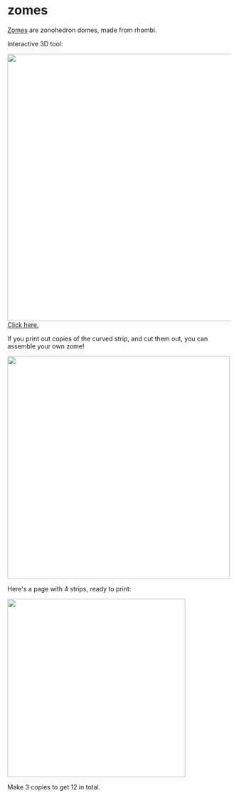 # zomes
[Zomes](https://simplydifferently.org/Zome) are zonohedron domes, made from rhombi.

Interactive 3D tool:

<a href="https://timhutton.github.io/zomes/"><img width="600px" src="https://user-images.githubusercontent.com/647092/38957506-b8d2d3da-4352-11e8-9d1b-240de1a956fd.png">
<br>
Click here.</a>

If you print out copies of the curved strip, and cut them out, you can assemble your own zome!

<img width="500px" src="https://user-images.githubusercontent.com/647092/38958020-f074b8c0-4353-11e8-9560-627bbae9751f.png">

Here's a page with 4 strips, ready to print:

<img width="400px" src="https://user-images.githubusercontent.com/647092/38958307-c7b3cbfa-4354-11e8-9ed2-05f152bcb79c.png">

 Make 3 copies to get 12 in total.
